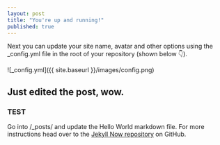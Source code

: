 ```yaml
---
layout: post
title: "You're up and running!"
published: true
---
```


Next you can update your site name, avatar and other options using the _config.yml file in the root of your repository (shown below :point_down:).

![_config.yml]({{ site.baseurl }}/images/config.png)

## Just edited the post, wow.
### TEST ###


Go into /_posts/ and update the Hello World markdown file. For more instructions head over to the [Jekyll Now repository](https://github.com/barryclark/jekyll-now) on GitHub.